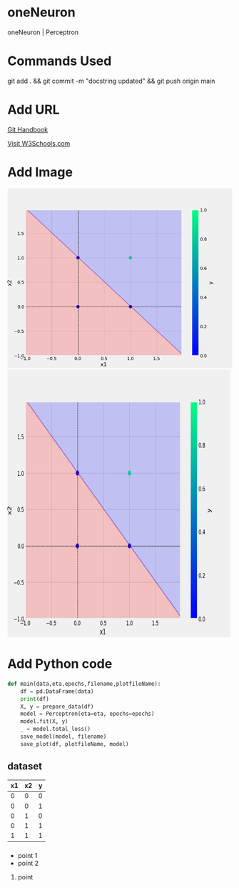 # oneNeuron
oneNeuron | Perceptron

# Commands Used
git add . && git commit -m "docstring updated" && git push origin main

# Add URL
[Git Handbook](https://guides.github.com/introduction/git-handbook/)

<a href="https://www.w3schools.com">Visit W3Schools.com</a>


# Add Image
![sample Image](plots/and.png)
<img src="plots/and.png" alt="Girl in a Jacket" width="500" height="600">

# Add Python code

```python
def main(data,eta,epochs,filename,plotfileName):
    df = pd.DataFrame(data)
    print(df)
    X, y = prepare_data(df)
    model = Perceptron(eta=eta, epochs=epochs)
    model.fit(X, y)
    _ = model.total_loss()
    save_model(model, filename)
    save_plot(df, plotfileName, model)
```    

## dataset

x1 | x2 | y
-|-|-
0|0|0
0|0|1
0|1|0
0|1|1
1|1|1

###
* point 1
* point 2

1. point



